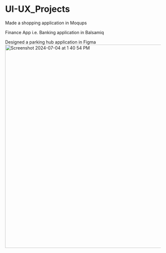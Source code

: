 # UI-UX_Projects

Made a shopping application in Moqups

Finance App i.e. Banking application in Balsamiq

Designed a parking hub application in Figma
<img width="657" alt="Screenshot 2024-07-04 at 1 40 54 PM" src="https://github.com/Sharvika06/UI-UX_Projects/assets/97987819/4d32e671-e15c-43b4-9b1f-bfe0090c7d3a">
